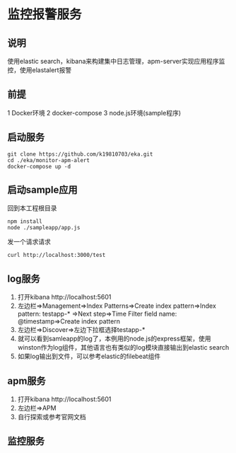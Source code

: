 # 监控报警服务

##  说明
使用elastic search，kibana来构建集中日志管理，apm-server实现应用程序监控，使用elastalert报警

##  前提
1 Docker环境
2 docker-compose
3 node.js环境(sample程序)
##  启动服务
```Shell
git clone https://github.com/k19810703/eka.git
cd ./eka/monitor-apm-alert
docker-compose up -d
```

## 启动sample应用
回到本工程根目录
```Shell
npm install
node ./sampleapp/app.js
```
发一个请求请求
```Shell
curl http://localhost:3000/test
```

## log服务
1.  打开kibana http://localhost:5601
2.  左边栏=>Management=>Index Patterns=>Create index pattern=>Index pattern: testapp-* =>Next step=>Time Filter field name: @timestamp=>Create index pattern
3.  左边栏=>Discover=>左边下拉框选择testapp-*
4.  就可以看到samleapp的log了，本例用的node.js的express框架，使用winston作为log组件，其他语言也有类似的log模块直接输出到elastic search
5.  如果log输出到文件，可以参考elastic的filebeat组件

##  apm服务
1.  打开kibana http://localhost:5601
2.  左边栏=>APM
3.  自行探索或参考官网文档

## 监控服务


